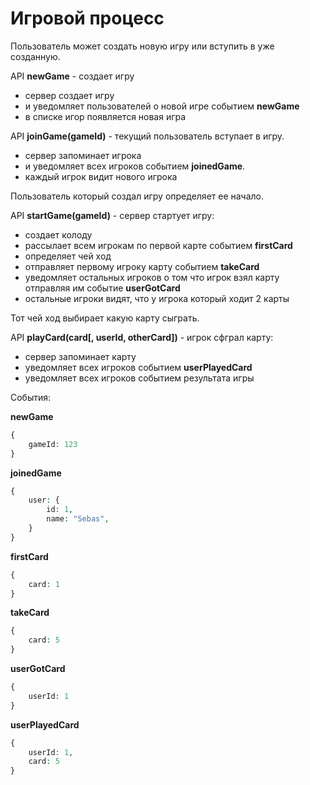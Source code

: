 # Игровой процесс

Пользователь может создать новую игру или вступить в уже созданную. 

API **newGame** - создает игру
 - cервер создает игру
 - и уведомляет пользователей о новой игре событием **newGame**
 - в списке игор появляется новая игра

API **joinGame(gameId)** - текущий пользователь вступает в игру.
 - cервер запоминает игрока
 - и уведомляет всех игроков событием **joinedGame**.
 - каждый игрок видит нового игрока
  
Пользователь который создал игру определяет ее начало.

API **startGame(gameId)** - сервер стартует игру:
 - создает колоду
 - рассылает всем игрокам по первой карте событием **firstCard**
 - определяет чей ход
 - отправляет первому игроку карту событием **takeCard**
 - уведомляет остальных игроков о том что игрок взял карту отправляя им событие **userGotCard**
- остальные игроки видят, что у игрока который ходит 2 карты

Тот чей ход выбирает какую карту сыграть.

API **playCard(card[, userId, otherCard])** - игрок сфграл карту:
- сервер запоминает карту
- уведомляет всех игроков событием **userPlayedCard**
- уведомляет всех игроков событием результата игры




События:

**newGame**
```php
{
    gameId: 123
}
```
**joinedGame**
```php
{
    user: {
        id: 1,
        name: "Sebas",
    }
}
```
**firstCard**
```php
{
    card: 1
}
```
**takeCard**
```php
{
    card: 5
}
```
**userGotCard**
```php
{
    userId: 1
}
```
**userPlayedCard**
```php
{
    userId: 1,
    card: 5
}
```

